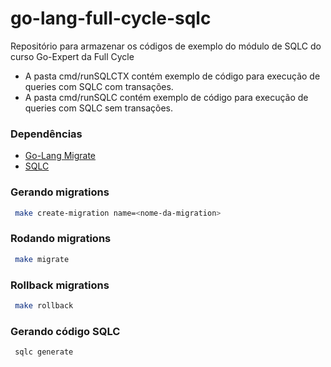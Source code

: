# go-lang-full-cycle-sqlc
Repositório para armazenar os códigos de exemplo do módulo de SQLC do curso Go-Expert da Full Cycle
- A pasta cmd/runSQLCTX contém exemplo de código para execução de queries com SQLC com transações.
- A pasta cmd/runSQLC contém exemplo de código para execução de queries com SQLC sem transações.

### Dependências
- [Go-Lang Migrate](https://github.com/golang-migrate/migrate/tree/master/cmd/migrate)
- [SQLC](https://docs.sqlc.dev/en/latest/overview/install.html)
### Gerando migrations
```bash
 make create-migration name=<nome-da-migration>
```
### Rodando migrations
```bash
 make migrate
```
### Rollback migrations
```bash
 make rollback
```
### Gerando código SQLC
```bash
 sqlc generate
```